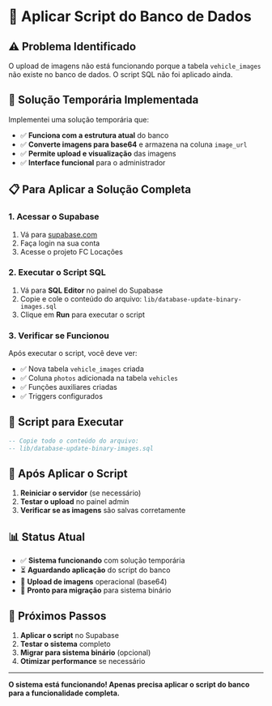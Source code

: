# 🚨 Aplicar Script do Banco de Dados

## ⚠️ Problema Identificado

O upload de imagens não está funcionando porque a tabela `vehicle_images` não existe no banco de dados. O script SQL não foi aplicado ainda.

## 🔧 Solução Temporária Implementada

Implementei uma solução temporária que:
- ✅ **Funciona com a estrutura atual** do banco
- ✅ **Converte imagens para base64** e armazena na coluna `image_url`
- ✅ **Permite upload e visualização** das imagens
- ✅ **Interface funcional** para o administrador

## 📋 Para Aplicar a Solução Completa

### 1. Acessar o Supabase
1. Vá para [supabase.com](https://supabase.com)
2. Faça login na sua conta
3. Acesse o projeto FC Locações

### 2. Executar o Script SQL
1. Vá para **SQL Editor** no painel do Supabase
2. Copie e cole o conteúdo do arquivo: `lib/database-update-binary-images.sql`
3. Clique em **Run** para executar o script

### 3. Verificar se Funcionou
Após executar o script, você deve ver:
- ✅ Nova tabela `vehicle_images` criada
- ✅ Coluna `photos` adicionada na tabela `vehicles`
- ✅ Funções auxiliares criadas
- ✅ Triggers configurados

## 🎯 Script para Executar

```sql
-- Copie todo o conteúdo do arquivo:
-- lib/database-update-binary-images.sql
```

## 🔄 Após Aplicar o Script

1. **Reiniciar o servidor** (se necessário)
2. **Testar o upload** no painel admin
3. **Verificar se as imagens** são salvas corretamente

## 📊 Status Atual

- ✅ **Sistema funcionando** com solução temporária
- ⏳ **Aguardando aplicação** do script do banco
- 🎯 **Upload de imagens** operacional (base64)
- 🔄 **Pronto para migração** para sistema binário

## 🚀 Próximos Passos

1. **Aplicar o script** no Supabase
2. **Testar o sistema** completo
3. **Migrar para sistema binário** (opcional)
4. **Otimizar performance** se necessário

---

**O sistema está funcionando! Apenas precisa aplicar o script do banco para a funcionalidade completa.**
